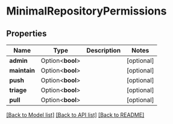 # MinimalRepositoryPermissions

## Properties

Name | Type | Description | Notes
------------ | ------------- | ------------- | -------------
**admin** | Option<**bool**> |  | [optional]
**maintain** | Option<**bool**> |  | [optional]
**push** | Option<**bool**> |  | [optional]
**triage** | Option<**bool**> |  | [optional]
**pull** | Option<**bool**> |  | [optional]

[[Back to Model list]](../README.md#documentation-for-models) [[Back to API list]](../README.md#documentation-for-api-endpoints) [[Back to README]](../README.md)


